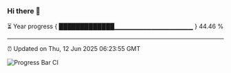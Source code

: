 ### Hi there 👋

⏳ Year progress { █████████████▁▁▁▁▁▁▁▁▁▁▁▁▁▁▁▁▁ } 44.46 %

---

⏰ Updated on Thu, 12 Jun 2025 06:23:55 GMT

![Progress Bar CI](https://github.com/liununu/liununu/workflows/Progress%20Bar%20CI/badge.svg)
